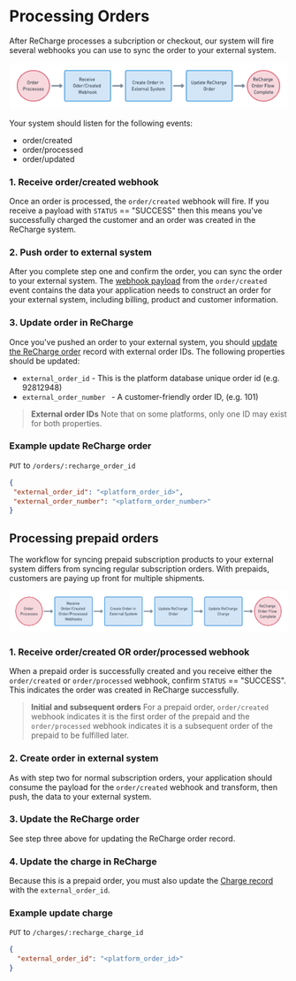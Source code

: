 # Processing Orders

After ReCharge processes a subcription or checkout, our system will fire several webhooks you can use to sync the order to your external system.

![processing orders](assets/images/checkout-recurring.png)

Your system should listen for the following events:

- order/created
- order/processed
- order/updated

### 1. Receive order/created webhook

Once an order is processed, the `order/created` webhook will fire. If you receive a payload with `STATUS` == "SUCCESS" then this means you've successfully charged the customer and an order was created in the ReCharge system.

### 2. Push order to external system
After you complete step one and confirm the order, you can sync the order to your external system. The [webhook payload](https://developer.rechargepayments.com/#order) from the `order/created` event contains the data your application needs to construct an order for your external system, including billing, product and customer information.


### 3. Update order in ReCharge

Once you've pushed an order to your external system, you should [update the ReCharge order](https://developer.rechargepayments.com/#update-an-order) record with external order IDs. The following properties should be updated:

- `external_order_id` - This is the platform database unique order id (e.g. 92812948)
- `external_order_number ` - A customer-friendly order ID, (e.g. 101)

> **External order IDs**
> Note that on some platforms, only one ID may exist for both properties.

### Example update ReCharge order
 `PUT` to `/orders/:recharge_order_id`

 ```json
 {
  "external_order_id": "<platform_order_id>",
  "external_order_number": "<platform_order_number>"
}
 ```

 ## Processing prepaid orders

 The workflow for syncing prepaid subscription products to your external system differs from syncing regular subscription orders. With prepaids, customers are paying up front for multiple shipments.

 ![prepaid orders](assets/images/processing-prepaid.png)

### 1. Receive order/created OR order/processed webhook

When a prepaid order is successfully created and you receive either the `order/created` or `order/processed` webhook, confirm `STATUS` == "SUCCESS". This indicates the order was created in ReCharge successfully.

> **Initial and subsequent orders**
> For a prepaid order, `order/created` webhook indicates it is the first order of the prepaid and the `order/processed` webhook indicates it is a subsequent order of the prepaid to be fulfilled later.

### 2. Create order in external system
As with step two for normal subscription orders, your application should consume the payload for the `order/created` webhook and transform, then push, the data to your external system.

### 3. Update the ReCharge order

See step three above for updating the ReCharge order record.

### 4. Update the charge in ReCharge

Because this is a prepaid order, you must also update the [Charge record](https://developer.rechargepayments.com/#charges) with the `external_order_id`.

### Example update charge

`PUT` to `/charges/:recharge_charge_id`

```json
{
  "external_order_id": "<platform_order_id>"
}
```

